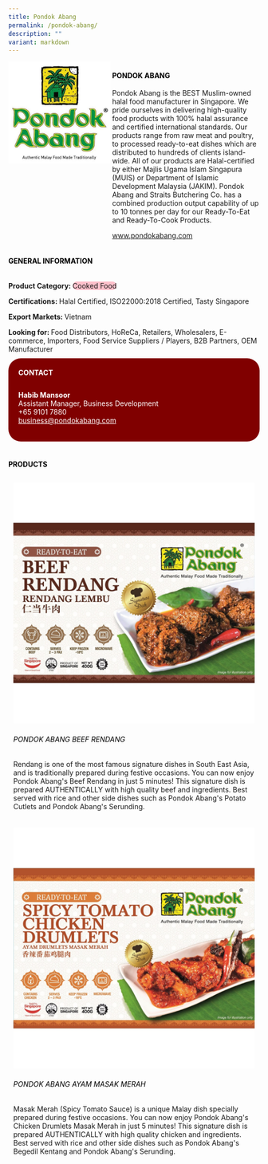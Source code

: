```yaml
---
title: Pondok Abang
permalink: /pondok-abang/
description: ""
variant: markdown
---
```

<div class="flex-paragraph">
	<div style="display: flex; flex-wrap: wrap;" class="flex-container">
		<div style="flex: 1 1 40%; display: block;" class="card sgds">
			<img src="/images/Pondok%20Abang/pondok_abang_logo.jpg">
		</div>
		<div style="flex: 1 1 58%; display: block; margin-left: 3px" class="card-sgds">
			<h4 style="text-transform: uppercase; color: black;"><b>Pondok Abang</b></h4>
			<p>Pondok Abang is the BEST Muslim-owned halal food manufacturer in Singapore. We pride ourselves in delivering high-quality food products with 100% halal assurance and certified international standards. Our products range from raw meat and poultry, to processed ready-to-eat dishes which are distributed to hundreds of clients island-wide. All of our products are Halal-certified by either Majlis Ugama Islam Singapura (MUIS) or Department of Islamic Development Malaysia (JAKIM). Pondok Abang and Straits Butchering Co. has a combined production output capability of up to 10 tonnes per day for our Ready-To-Eat and Ready-To-Cook Products.</p>
			<p><a target="_blank" href="https://www.pondokabang.com">www.pondokabang.com</a></p>
		</div>
	</div>
</div>

<h4 style="text-transform: uppercase; color: black;">
	<b>General Information</b>
</h4>
<div style="display: flex; flex-wrap: wrap;" class="flex-container">
	<div style="flex: 1 1 65%; display: block; align-self: stretch" class="card sgds">
		<div class="flex-paragraph">
			<p>
				<b>Product Category: </b>
				<span style="background-color: pink; border-radius: 10px;">Cooked Food</span>
			</p>
			<p>
				<b>Certifications: </b>Halal Certified, ISO22000:2018 Certified, Tasty Singapore
			</p>
			<p>
				<b>Export Markets: </b>Vietnam
			</p>
			<p style="margin-bottom: 10px;">
				<b>Looking for: </b>Food Distributors, HoReCa, Retailers, Wholesalers, E-commerce, Importers, Food Service Suppliers / Players, B2B Partners, OEM Manufacturer
			</p>
		</div>
	</div>
	<div style="flex: 1 1 35%; padding: 10px; display: block; background-color: maroon; border-radius: 25px; align-self: center;" class="card sgds">
		<h4 style="color: white; margin-top: 10px; margin-left: 10px;">CONTACT</h4>
		<div class="flex-paragraph">
			<p style="padding: 10px; color: white;">
				<b>Habib Mansoor</b>
				<br>Assistant Manager, Business Development<br>+65 9101 7880<br>
				<a style="color: white;" href="mailto:business@pondokabang.com">business@pondokabang.com</a>
			</p>
		</div>
	</div>
</div>
<br>
<h4 style="text-transform: uppercase; color: black;">
	<b>Products</b>
</h4>
<div style="display: flex; flex-wrap: wrap;">
	<div style="flex: 1 1 47%; margin: 10px; display: block;" class="card sgds">
		<div style="display: block;" class="flex-image">
			<img src="/images/Pondok%20Abang/pondok_abang_product_01.jpg">
		</div>
		<div class="flex-paragraph">
			<h6 style="text-transform: uppercase; color: black;">Pondok Abang Beef Rendang</h6>
			<p>Rendang is one of the most famous signature dishes in South East Asia, and is traditionally prepared during festive occasions. You can now enjoy Pondok Abang's Beef Rendang in just 5 minutes! This signature dish is prepared AUTHENTICALLY with high quality beef and ingredients. Best served with rice and other side dishes such as Pondok Abang's Potato Cutlets and Pondok Abang's Serunding.</p>
		</div>
	</div>
	<div style="flex: 1 1 47%; margin: 10px; display: block;" class="card sgds">
		<div style="display: block;" class="flex-image">
			<img src="/images/Pondok%20Abang/pondok_abang_product_02.jpg">
		</div>
		<div class="flex-paragraph">
			<h6 style="text-transform: uppercase; color: black;">Pondok Abang Ayam Masak Merah</h6>
			<p>Masak Merah (Spicy Tomato Sauce) is a unique Malay dish specially prepared during festive occasions. You can now enjoy Pondok Abang's Chicken Drumlets Masak Merah in just 5 minutes! This signature dish is prepared AUTHENTICALLY with high quality chicken and ingredients. Best served with rice and other side dishes such as Pondok Abang's Begedil Kentang and Pondok Abang's Serunding.</p>
		</div>
	</div>
</div>